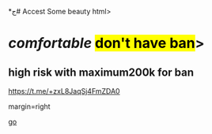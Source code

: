 *ج# Accest
Some beauty
html>
<head>
<meta charset="utf–8">
<title>Fc 24 <br>ul &nbs; coin </title>
</head>
<body>
<h1><i>comfortable</i> <mark>don't have ban</mark>></h1>
<h2>high risk with <b>maximum200k for ban</b></h2>
  
<a href>https://t.me/+zxL8JaqSj4FmZDA0</a>


  <body>margin=right


    
<a href="Html.1" target="self"> go </a>

</body>

